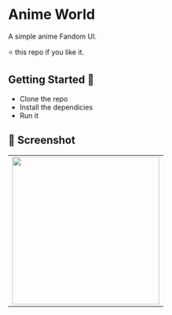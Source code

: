 # Anime World

A simple anime Fandom UI. 

⭐️ this repo if you like it.

## Getting Started 🚀

- Clone the repo
- Install the dependicies
- Run it

## 📸 Screenshot


|                                           |                                          
| ----------------------------------------- | 
|      <img src="ss.gif" width="300">       | 
